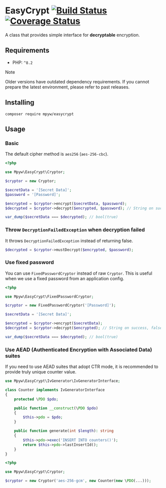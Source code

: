 # EasyCrypt [![Build Status](https://github.com/mpyw/EasyCrypt/actions/workflows/test.yml/badge.svg?branch=master)](https://github.com/mpyw/EasyCrypt/actions) [![Coverage Status](https://coveralls.io/repos/github/mpyw/EasyCrypt/badge.svg?branch=master)](https://coveralls.io/github/mpyw/EasyCrypt?branch=master)

A class that provides simple interface for **decryptable** encryption.

## Requirements

- PHP: `^8.2`

> [!NOTE]
> Older versions have outdated dependency requirements. If you cannot prepare the latest environment, please refer to past releases.

## Installing

```
composer require mpyw/easycrypt
```

## Usage

### Basic

The default cipher method is `aes256` (`aes-256-cbc`).

```php
<?php

use Mpyw\EasyCrypt\Cryptor;

$cryptor = new Cryptor;

$secretData = '[Secret Data]';
$password = '[Password]';

$encrypted = $cryptor->encrypt($secretData, $password);
$decrypted = $cryptor->decrypt($encrypted, $password); // String on success, false on failure.

var_dump($secretData === $decrypted); // bool(true)
```

### Throw `DecryptionFailedException` when decryption failed

It throws `DecryptionFailedException` instead of returning false.

```php
$decrypted = $cryptor->mustDecrypt($encrypted, $password);
```

### Use fixed password

You can use `FixedPasswordCryptor` instead of raw `Cryptor`.
This is useful when we use a fixed password from an application config.

```php
<?php

use Mpyw\EasyCrypt\FixedPasswordCryptor;

$cryptor = new FixedPasswordCryptor('[Password]');

$secretData = '[Secret Data]';

$encrypted = $cryptor->encrypt($secretData);
$decrypted = $cryptor->decrypt($encrypted); // String on success, false on failure.

var_dump($secretData === $decrypted); // bool(true)
```

### Use AEAD (Authenticated Encryption with Associated Data) suites

If you need to use AEAD suites that adopt CTR mode, it is recommended to provide truly unique counter value.

```php
use Mpyw\EasyCrypt\IvGenerator\IvGeneratorInterface;

class Counter implements IvGeneratorInterface
{
    protected \PDO $pdo;

    public function __construct(\PDO $pdo)
    {
        $this->pdo = $pdo;
    }

    public function generate(int $length): string
    {
        $this->pdo->exec('INSERT INTO counters()');
        return $this->pdo->lastInsertId();
    }
}
```

```php
<?php

use Mpyw\EasyCrypt\Cryptor;

$cryptor = new Cryptor('aes-256-gcm', new Counter(new \PDO(...)));
```
